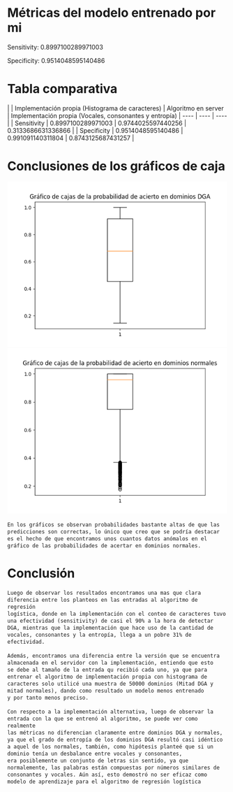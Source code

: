 # Métricas del modelo entrenado por mi

Sensitivity: 0.8997100289971003

Specificity: 0.9514048595140486

# Tabla comparativa

| | Implementación propia (Histograma de caracteres) | Algoritmo en server | Implementación propia (Vocales, consonantes y entropía)
| ---- | ---- | ---- |
| Sensitivity | 0.8997100289971003 | 0.9744025597440256 | 0.3133686631336866 |
| Specificity | 0.9514048595140486 | 0.991091140311804 | 0.8743125687431257 |

# Conclusiones de los gráficos de caja
![image](https://github.com/Juanma1223/labsin-pasantias-2021/blob/master/4_implementacion/Graficos/dga_probability_boxplot.png)
![image](https://github.com/Juanma1223/labsin-pasantias-2021/blob/master/4_implementacion/Graficos/normals_probability_boxplot.png)
    
    En los gráficos se observan probabilidades bastante altas de que las predicciones son correctas, lo único que creo que se podría destacar
    es el hecho de que encontramos unos cuantos datos anómalos en el gráfico de las probabilidades de acertar en dominios normales.

# Conclusión

    Luego de observar los resultados encontramos una mas que clara diferencia entre los planteos en las entradas al algoritmo de regresión
    logística, donde en la implementación con el conteo de caracteres tuvo una efectividad (sensitivity) de casi el 90% a la hora de detectar
    DGA, mientras que la implementación que hace uso de la cantidad de vocales, consonantes y la entropía, llega a un pobre 31% de efectividad.

    Además, encontramos una diferencia entre la versión que se encuentra almacenada en el servidor con la implementación, entiendo que esto
    se debe al tamaño de la entrada qu recibió cada uno, ya que para entrenar el algoritmo de implementación propia con histograma de caracteres solo utilicé una muestra de 50000 dominios (Mitad DGA y mitad normales), dando como resultado un modelo menos entrenado
    y por tanto menos preciso.

    Con respecto a la implementación alternativa, luego de observar la entrada con la que se entrenó al algoritmo, se puede ver como realmente
    las métricas no diferencian claramente entre dominios DGA y normales, ya que el grado de entropía de los dominios DGA resultó casi idéntico a aquel de los normales, también, como hipótesis planteé que si un dominio tenía un desbalance entre vocales y consonantes,
    era posiblemente un conjunto de letras sin sentido, ya que normalemente, las palabras están compuestas por números similares de consonantes y vocales. Aún así, esto demostró no ser eficaz como modelo de aprendizaje para el algoritmo de regresión logística
